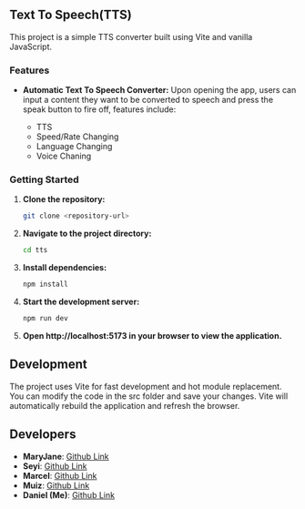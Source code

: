 ## Text To Speech(TTS)

This project is a simple TTS converter built using Vite and vanilla JavaScript.

### Features

- **Automatic Text To Speech Converter:** Upon opening the app, users can input a content they want to be converted to speech and press the speak button to fire off, features include:

  - TTS
  - Speed/Rate Changing
  - Language Changing
  - Voice Chaning
  
### Getting Started

1. **Clone the repository:**
   ```bash
   git clone <repository-url>
   ```
2. **Navigate to the project directory:**
   ```bash
   cd tts
   ```
3. **Install dependencies:**
   ```bash
   npm install
   ```
4. **Start the development server:**
   ```bash
   npm run dev
   ```
5. **Open http://localhost:5173 in your browser to view the application.**

## Development

The project uses Vite for fast development and hot module replacement. You can modify the code in the src folder and save your changes. Vite will automatically rebuild the application and refresh the browser.

## Developers

- **MaryJane**: [Github Link](https://github.com/QuintessaCodes)
- **Seyi**: [Github Link](https://github.com/MOON407-X)
- **Marcel**: [Github Link](https://github.com/Marcel-dev2009)
- **Muiz**: [Github Link](https://github.com/Charmingdc)
- **Daniel (Me)**: [Github Link](https://github.com/U22099)
